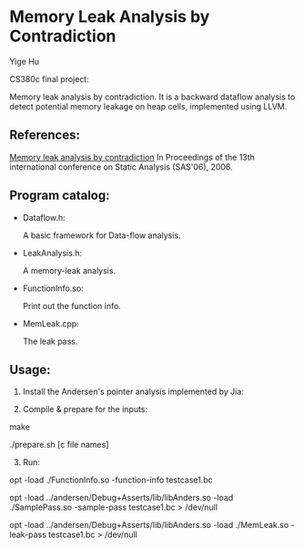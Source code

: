 Memory Leak Analysis by Contradiction
====

Yige Hu

CS380c final project:

Memory leak analysis by contradiction.
It is a backward dataflow analysis to detect potential memory leakage on heap cells, implemented using LLVM.

References:
----

[Memory leak analysis by contradiction](http://dl.acm.org/citation.cfm?id=2090908)
In Proceedings of the 13th international conference on Static Analysis (SAS'06), 2006.


Program catalog:
----

- Dataflow.h:

  A basic framework for Data-flow analysis.

- LeakAnalysis.h:

  A memory-leak analysis.

- FunctionInfo.so:

  Print out the function info.

- MemLeak.cpp:

  The leak pass.


Usage:
----

1. Install the Andersen's pointer analysis implemented by Jia:

  [](https://github.com/grievejia/andersen)

2. Compile & prepare for the inputs:

  make

  ./prepare.sh [c file names]

3. Run:

  opt -load ./FunctionInfo.so -function-info testcase1.bc

  opt -load ../andersen/Debug+Asserts/lib/libAnders.so -load ./SamplePass.so -sample-pass testcase1.bc > /dev/null

  opt -load ../andersen/Debug+Asserts/lib/libAnders.so -load ./MemLeak.so -leak-pass testcase1.bc > /dev/null
